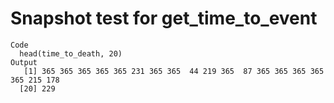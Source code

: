 # Snapshot test for get_time_to_event

    Code
      head(time_to_death, 20)
    Output
       [1] 365 365 365 365 365 231 365 365  44 219 365  87 365 365 365 365 365 215 178
      [20] 229

